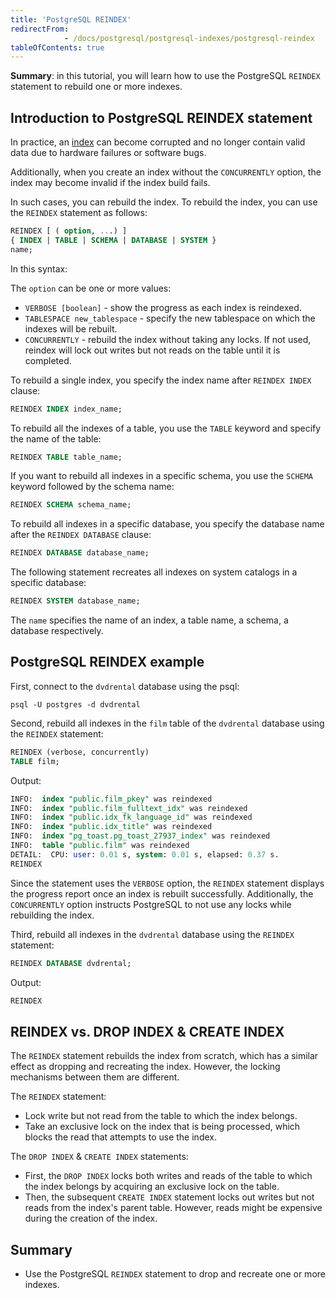 ```yaml
---
title: 'PostgreSQL REINDEX'
redirectFrom: 
            - /docs/postgresql/postgresql-indexes/postgresql-reindex
tableOfContents: true
---
```


**Summary**: in this tutorial, you will learn how to use the PostgreSQL `REINDEX` statement to rebuild one or more indexes.

## Introduction to PostgreSQL REINDEX statement

In practice, an [index](/docs/postgresql/postgresql-indexes) can become corrupted and no longer contain valid data due to hardware failures or software bugs.

Additionally, when you create an index without the `CONCURRENTLY` option, the index may become invalid if the index build fails.

In such cases, you can rebuild the index. To rebuild the index, you can use the `REINDEX` statement as follows:

```sql
REINDEX [ ( option, ...) ]
{ INDEX | TABLE | SCHEMA | DATABASE | SYSTEM }
name;
```

In this syntax:

The `option` can be one or more values:

- `VERBOSE [boolean]` - show the progress as each index is reindexed.
- `TABLESPACE new_tablespace` - specify the new tablespace on which the indexes will be rebuilt.
- `CONCURRENTLY` - rebuild the index without taking any locks. If not used, reindex will lock out writes but not reads on the table until it is completed.

To rebuild a single index, you specify the index name after `REINDEX INDEX` clause:

```sql
REINDEX INDEX index_name;
```

To rebuild all the indexes of a table, you use the `TABLE` keyword and specify the name of the table:

```sql
REINDEX TABLE table_name;
```

If you want to rebuild all indexes in a specific schema, you use the `SCHEMA` keyword followed by the schema name:

```sql
REINDEX SCHEMA schema_name;
```

To rebuild all indexes in a specific database, you specify the database name after the `REINDEX DATABASE` clause:

```sql
REINDEX DATABASE database_name;
```

The following statement recreates all indexes on system catalogs in a specific database:

```sql
REINDEX SYSTEM database_name;
```

The `name` specifies the name of an index, a table name, a schema, a database respectively.

## PostgreSQL REINDEX example

First, connect to the `dvdrental` database using the psql:

```
psql -U postgres -d dvdrental
```

Second, rebuild all indexes in the `film` table of the `dvdrental` database using the `REINDEX` statement:

```sql
REINDEX (verbose, concurrently)
TABLE film;
```

Output:

```sql
INFO:  index "public.film_pkey" was reindexed
INFO:  index "public.film_fulltext_idx" was reindexed
INFO:  index "public.idx_fk_language_id" was reindexed
INFO:  index "public.idx_title" was reindexed
INFO:  index "pg_toast.pg_toast_27937_index" was reindexed
INFO:  table "public.film" was reindexed
DETAIL:  CPU: user: 0.01 s, system: 0.01 s, elapsed: 0.37 s.
REINDEX
```

Since the statement uses the `VERBOSE` option, the `REINDEX` statement displays the progress report once an index is rebuilt successfully. Additionally, the `CONCURRENTLY` option instructs PostgreSQL to not use any locks while rebuilding the index.

Third, rebuild all indexes in the `dvdrental` database using the `REINDEX` statement:

```sql
REINDEX DATABASE dvdrental;
```

Output:

```sql
REINDEX
```

## REINDEX vs. DROP INDEX & CREATE INDEX

The `REINDEX` statement rebuilds the index from scratch, which has a similar effect as dropping and recreating the index. However, the locking mechanisms between them are different.

The `REINDEX` statement:

- Lock write but not read from the table to which the index belongs.
- Take an exclusive lock on the index that is being processed, which blocks the read that attempts to use the index.

The `DROP INDEX` & `CREATE INDEX` statements:

- First, the `DROP INDEX` locks both writes and reads of the table to which the index belongs by acquiring an exclusive lock on the table.
- Then, the subsequent `CREATE INDEX` statement locks out writes but not reads from the index's parent table. However, reads might be expensive during the creation of the index.

## Summary

- Use the PostgreSQL `REINDEX` statement to drop and recreate one or more indexes.
